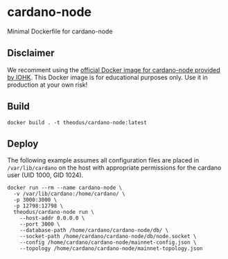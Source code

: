 # cardano-node
Minimal Dockerfile for cardano-node

## Disclaimer

We recomment using the [official Docker image for cardano-node provided by IOHK](https://hub.docker.com/r/inputoutput/cardano-node). This Docker image is for educational purposes only. Use it in production at your own risk!

## Build

```
docker build . -t theodus/cardano-node:latest
```

## Deploy

The following example assumes all configuration files are placed in
`/var/lib/cardano` on the host with appropriate permissions for the cardano user
(UID 1000, GID 1024).

```
docker run --rm --name cardano-node \
  -v /var/lib/cardano:/home/cardano/ \
  -p 3000:3000 \
  -p 12798:12798 \
  theodus/cardano-node run \
    --host-addr 0.0.0.0 \
    --port 3000 \
    --database-path /home/cardano/cardano-node/db/ \
    --socket-path /home/cardano/cardano-node/db/node.socket \
    --config /home/cardano/cardano-node/mainnet-config.json \
    --topology /home/cardano/cardano-node/mainnet-topology.json
```
